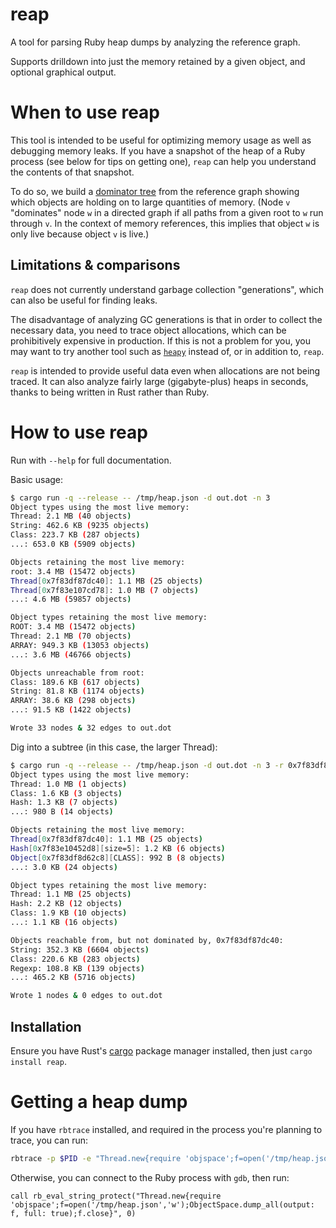 # reap

A tool for parsing Ruby heap dumps by analyzing the reference graph.

Supports drilldown into just the memory retained by a given object, and optional graphical output.

# When to use reap

This tool is intended to be useful for optimizing memory usage as well as debugging memory leaks. If you have a snapshot of the heap of a Ruby process (see below for tips on getting one), `reap` can help you understand the contents of that snapshot.

To do so, we build a [dominator tree][1] from the reference graph showing which objects are holding on to large quantities of memory. (Node `v` "dominates" node `w` in a directed graph if all paths from a given root to `w` run through `v`. In the context of memory references, this implies that object `w` is only live because object `v` is live.)

[1]: https://en.wikipedia.org/wiki/Dominator_(graph_theory)

## Limitations & comparisons

`reap` does not currently understand garbage collection "generations", which can also be useful for finding leaks.

The disadvantage of analyzing GC generations is that in order to collect the necessary data, you need to trace object allocations, which can be prohibitively expensive in production. If this is not a problem for you, you may want to try another tool such as [`heapy`][2] instead of, or in addition to, `reap`.

`reap` is intended to provide useful data even when allocations are not being traced. It can also analyze fairly large (gigabyte-plus) heaps in seconds, thanks to being written in Rust rather than Ruby.

[2]: https://github.com/schneems/heapy

# How to use reap

Run with `--help` for full documentation.

Basic usage:

```sh
$ cargo run -q --release -- /tmp/heap.json -d out.dot -n 3
Object types using the most live memory:
Thread: 2.1 MB (40 objects)
String: 462.6 KB (9235 objects)
Class: 223.7 KB (287 objects)
...: 653.0 KB (5909 objects)

Objects retaining the most live memory:
root: 3.4 MB (15472 objects)
Thread[0x7f83df87dc40]: 1.1 MB (25 objects)
Thread[0x7f83e107cd78]: 1.0 MB (7 objects)
...: 4.6 MB (59857 objects)

Object types retaining the most live memory:
ROOT: 3.4 MB (15472 objects)
Thread: 2.1 MB (70 objects)
ARRAY: 949.3 KB (13053 objects)
...: 3.6 MB (46766 objects)

Objects unreachable from root:
Class: 189.6 KB (617 objects)
String: 81.8 KB (1174 objects)
ARRAY: 38.6 KB (298 objects)
...: 91.5 KB (1422 objects)

Wrote 33 nodes & 32 edges to out.dot
```

Dig into a subtree (in this case, the larger Thread):

```sh
$ cargo run -q --release -- /tmp/heap.json -d out.dot -n 3 -r 0x7f83df87dc40
Object types using the most live memory:
Thread: 1.0 MB (1 objects)
Class: 1.6 KB (3 objects)
Hash: 1.3 KB (7 objects)
...: 980 B (14 objects)

Objects retaining the most live memory:
Thread[0x7f83df87dc40]: 1.1 MB (25 objects)
Hash[0x7f83e10452d8][size=5]: 1.2 KB (6 objects)
Object[0x7f83df8d62c8][CLASS]: 992 B (8 objects)
...: 3.0 KB (24 objects)

Object types retaining the most live memory:
Thread: 1.1 MB (25 objects)
Hash: 2.2 KB (12 objects)
Class: 1.9 KB (10 objects)
...: 1.1 KB (16 objects)

Objects reachable from, but not dominated by, 0x7f83df87dc40:
String: 352.3 KB (6604 objects)
Class: 220.6 KB (283 objects)
Regexp: 108.8 KB (139 objects)
...: 465.2 KB (5716 objects)

Wrote 1 nodes & 0 edges to out.dot
```

## Installation

Ensure you have Rust's [cargo][3] package manager installed, then just `cargo install reap`.

[3]: https://rustup.rs/

# Getting a heap dump

If you have `rbtrace` installed, and required in the process you're planning to trace, you can run:

```sh
rbtrace -p $PID -e "Thread.new{require 'objspace';f=open('/tmp/heap.json','w');ObjectSpace.dump_all(output: f, full: true);f.close}"
```

Otherwise, you can connect to the Ruby process with `gdb`, then run:

```gdb
call rb_eval_string_protect("Thread.new{require 'objspace';f=open('/tmp/heap.json','w');ObjectSpace.dump_all(output: f, full: true);f.close}", 0)
```

